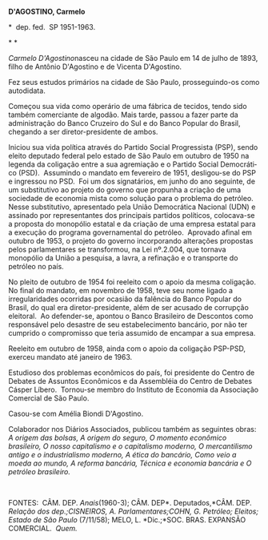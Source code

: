 **D'AGOSTINO, Carmelo**

\*  dep. fed.  SP 1951-1963.

* *

*Carmelo D'Agostino*nasceu na cidade de São Paulo em 14 de julho de
1893, filho de Antônio D'Agostino e de Vicenta D'Agostino.

Fez seus estudos primários na cidade de São Paulo, prosseguindo-os como
autodidata.

Começou sua vida como operário de uma fábrica de tecidos, tendo sido
também comer­ciante de algodão. Mais tarde, passou a fazer parte da
administração do Banco Cruzeiro do Sul e do Banco Popular do Brasil,
chegando a ser diretor-presidente de ambos.

Iniciou sua vida política através do Partido Social Progressista (PSP),
sendo eleito deputa­do federal pelo estado de São Paulo em outu­bro de
1950 na legenda da coligação entre a sua agremiação e o Partido Social
Democráti­co (PSD).  Assumindo o mandato em fevereiro de 1951,
desligou-se do PSP e ingressou no PSD.  Foi um dos signatários, em junho
do ano seguinte, de um substitutivo ao projeto do go­verno que propunha
a criação de uma socie­dade de economia mista como solução para o
problema do petróleo. Nesse substitutivo, apresentado pela União
Democrática Nacional (UDN) e assinado por representantes dos prin­cipais
partidos políticos, colocava-se a propos­ta do monopólio estatal e da
criação de uma empresa estatal para a execução do programa governamental
do petróleo.  Aprovado afinal em outubro de 1953, o projeto do governo
in­corporando alterações propostas pelos parla­mentares se transformou,
na Lei nº.2.004, que tornava monopólio da União a pesquisa, a la­vra, a
refinação e o transporte do petróleo no país.

No pleito de outubro de 1954 foi reeleito com o apoio da mesma
coligação.  No final do mandato, em novembro de 1958, teve seu no­me
ligado a irregularidades ocorridas por oca­sião da falência do Banco
Popular do Brasil, do qual era diretor-presidente, além de ser acusado
de corrupção eleitoral.  Ao defender-­se, apontou o Banco Brasileiro de
Descontos como responsável pelo desastre de seu estabe­lecimento
bancário, por não ter cumprido o compromisso que teria assumido de
encampar a sua empresa.

Reeleito em outubro de 1958, ainda com o apoio da coligação PSP-PSD,
exerceu man­dato até janeiro de 1963.

Estudioso dos problemas econômicos do país, foi presidente do Centro de
Debates de Assuntos Econômicos e da Assembléia do Centro de Debates
Cásper Líbero.  Tornou-se membro do Instituto de Economia da Asso­ciação
Comercial de São Paulo.

Casou-se com Amélia Biondi D'Agostino.

Colaborador nos Diários Associados, publi­cou também as seguintes obras:
*A origem das* *bolsas, A origem do seguro, O momento eco*­*nômico
brasileiro, O nosso capitalismo e o ca*­*pitalismo moderno, O
mercantilismo antigo e* *o industrialismo moderno, A ética do
bancá*­*rio, Como veio a moeda ao mundo, A reforma* *bancária, Técnica e
economia bancária e O pe*­*tróleo brasileiro.*

 

FONTES:  CÂM. DEP. *Anais*(1960-3); CÂM. DEP*. Deputados,*CÂM. DEP. 
*Relação dos* *dep.;*CISNEIROS, A. *Parlamentares;*COHN*,* G*. Petróleo;
Eleitos; Estado de São Paulo* (7/11/58); MELO, L. *Dic.;*SOC. BRAS.
EXPAN­SÃO COMERCIAL.  *Quem.*

 
